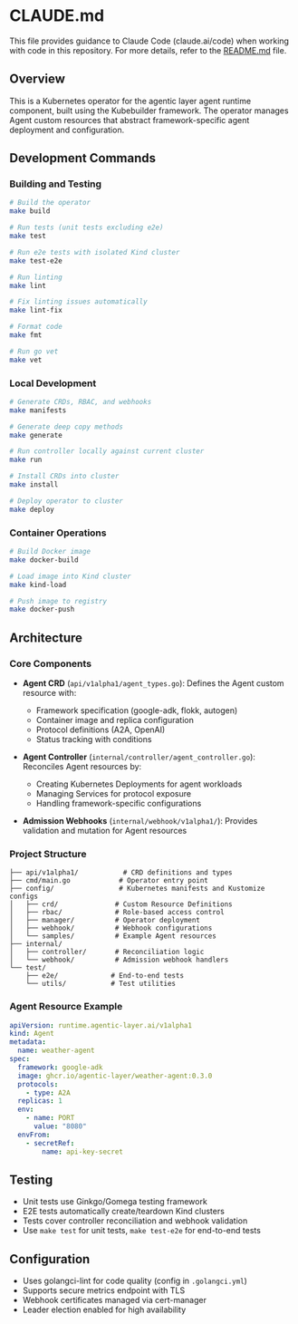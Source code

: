# CLAUDE.md

This file provides guidance to Claude Code (claude.ai/code) when working with code in this repository.
For more details, refer to the [README.md](README.md) file.

## Overview

This is a Kubernetes operator for the agentic layer agent runtime component, built using the Kubebuilder framework. The operator manages Agent custom resources that abstract framework-specific agent deployment and configuration.

## Development Commands

### Building and Testing
```bash
# Build the operator
make build

# Run tests (unit tests excluding e2e)
make test

# Run e2e tests with isolated Kind cluster
make test-e2e

# Run linting
make lint

# Fix linting issues automatically
make lint-fix

# Format code
make fmt

# Run go vet
make vet
```

### Local Development
```bash
# Generate CRDs, RBAC, and webhooks
make manifests

# Generate deep copy methods
make generate

# Run controller locally against current cluster
make run

# Install CRDs into cluster
make install

# Deploy operator to cluster
make deploy
```

### Container Operations
```bash
# Build Docker image
make docker-build

# Load image into Kind cluster
make kind-load

# Push image to registry
make docker-push
```

## Architecture

### Core Components

- **Agent CRD** (`api/v1alpha1/agent_types.go`): Defines the Agent custom resource with:
  - Framework specification (google-adk, flokk, autogen)
  - Container image and replica configuration
  - Protocol definitions (A2A, OpenAI)
  - Status tracking with conditions

- **Agent Controller** (`internal/controller/agent_controller.go`): Reconciles Agent resources by:
  - Creating Kubernetes Deployments for agent workloads
  - Managing Services for protocol exposure
  - Handling framework-specific configurations

- **Admission Webhooks** (`internal/webhook/v1alpha1/`): Provides validation and mutation for Agent resources

### Project Structure

```
├── api/v1alpha1/           # CRD definitions and types
├── cmd/main.go            # Operator entry point
├── config/                # Kubernetes manifests and Kustomize configs
│   ├── crd/              # Custom Resource Definitions
│   ├── rbac/             # Role-based access control
│   ├── manager/          # Operator deployment
│   ├── webhook/          # Webhook configurations
│   └── samples/          # Example Agent resources
├── internal/
│   ├── controller/       # Reconciliation logic
│   └── webhook/          # Admission webhook handlers
└── test/
    ├── e2e/             # End-to-end tests
    └── utils/           # Test utilities
```

### Agent Resource Example

```yaml
apiVersion: runtime.agentic-layer.ai/v1alpha1
kind: Agent
metadata:
  name: weather-agent
spec:
  framework: google-adk
  image: ghcr.io/agentic-layer/weather-agent:0.3.0
  protocols:
    - type: A2A
  replicas: 1
  env:
    - name: PORT
      value: "8080"
  envFrom:
    - secretRef:
        name: api-key-secret
```

## Testing

- Unit tests use Ginkgo/Gomega testing framework
- E2E tests automatically create/teardown Kind clusters
- Tests cover controller reconciliation and webhook validation
- Use `make test` for unit tests, `make test-e2e` for end-to-end tests

## Configuration

- Uses golangci-lint for code quality (config in `.golangci.yml`)
- Supports secure metrics endpoint with TLS
- Webhook certificates managed via cert-manager
- Leader election enabled for high availability
